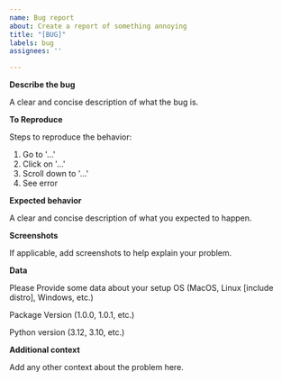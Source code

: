 ```yaml
---
name: Bug report
about: Create a report of something annoying
title: "[BUG]"
labels: bug
assignees: ''

---
```


**Describe the bug**

A clear and concise description of what the bug is.

**To Reproduce**

Steps to reproduce the behavior:
1. Go to '...'
2. Click on '...'
3. Scroll down to '...'
4. See error

**Expected behavior**

A clear and concise description of what you expected to happen.

**Screenshots**

If applicable, add screenshots to help explain your problem.

**Data**

Please Provide some data about your setup
OS (MacOS, Linux [include distro], Windows, etc.)

Package Version (1.0.0, 1.0.1, etc.)

Python version (3.12, 3.10, etc.)


**Additional context**

Add any other context about the problem here.
